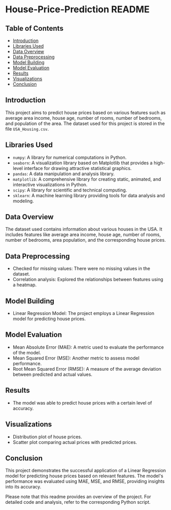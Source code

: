 # House-Price-Prediction README

## Table of Contents
- [Introduction](#introduction)
- [Libraries Used](#libraries-used)
- [Data Overview](#data-overview)
- [Data Preprocessing](#data-preprocessing)
- [Model Building](#model-building)
- [Model Evaluation](#model-evaluation)
- [Results](#results)
- [Visualizations](#visualizations)
- [Conclusion](#conclusion)


## Introduction

This project aims to predict house prices based on various features such as average area income, house age, number of rooms, number of bedrooms, and population of the area. The dataset used for this project is stored in the file `USA_Housing.csv`.

## Libraries Used

- `numpy`: A library for numerical computations in Python.
- `seaborn`: A visualization library based on Matplotlib that provides a high-level interface for drawing attractive statistical graphics.
- `pandas`: A data manipulation and analysis library.
- `matplotlib`: A comprehensive library for creating static, animated, and interactive visualizations in Python.
- `scipy`: A library for scientific and technical computing.
- `sklearn`: A machine learning library providing tools for data analysis and modeling.

## Data Overview

The dataset used contains information about various houses in the USA. It includes features like average area income, house age, number of rooms, number of bedrooms, area population, and the corresponding house prices.

## Data Preprocessing

- Checked for missing values: There were no missing values in the dataset.
- Correlation analysis: Explored the relationships between features using a heatmap.

## Model Building

- Linear Regression Model: The project employs a Linear Regression model for predicting house prices.

## Model Evaluation

- Mean Absolute Error (MAE): A metric used to evaluate the performance of the model.
- Mean Squared Error (MSE): Another metric to assess model performance.
- Root Mean Squared Error (RMSE): A measure of the average deviation between predicted and actual values.

## Results

- The model was able to predict house prices with a certain level of accuracy.

## Visualizations

- Distribution plot of house prices.
- Scatter plot comparing actual prices with predicted prices.

## Conclusion

This project demonstrates the successful application of a Linear Regression model for predicting house prices based on relevant features. The model's performance was evaluated using MAE, MSE, and RMSE, providing insights into its accuracy.

Please note that this readme provides an overview of the project. For detailed code and analysis, refer to the corresponding Python script.

